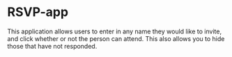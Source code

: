# RSVP-app
This application allows users to enter in any name they would like to invite, and click whether or not the person can attend.  This also allows you to hide those that have not responded.
